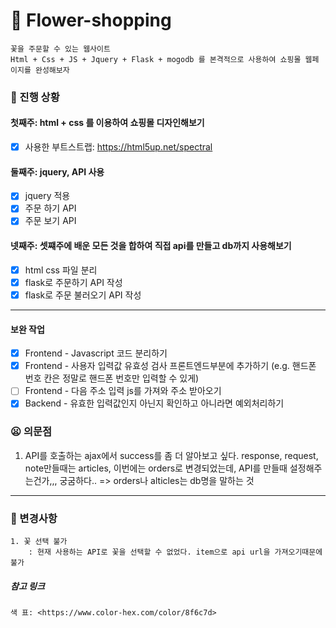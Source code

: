 &#127799; Flower-shopping
=======
~~~
꽃을 주문할 수 있는 웹사이트
Html + Css + JS + Jquery + Flask + mogodb 를 본격적으로 사용하여 쇼핑몰 웹페이지를 완성해보자
~~~

### &#127807; 진행 상황

#### 첫째주: html + css 를 이용하여 쇼핑몰 디자인해보기
- [x] 사용한 부트스트랩: <https://html5up.net/spectral>


#### 둘째주: jquery, API 사용
- [x] jquery 적용
- [x] 주문 하기 API
- [x] 주문 보기 API

#### 넷째주: 셋쨰주에 배운 모든 것을 합하여 직접 api를 만들고 db까지 사용해보기
- [x] html css 파일 분리
- [x] flask로 주문하기 API 작성
- [x] flask로 주문 불러오기 API 작성
***

#### 보완 작업
- [x] Frontend - Javascript 코드 분리하기
- [x] Frontend - 사용자 입력값 유효성 검사 프론트엔드부분에 추가하기 (e.g. 핸드폰 번호 칸은 정말로 핸드폰 번호만 입력할 수 있게)
- [ ] Frontend - 다음 주소 입력 js를 가져와 주소 받아오기
- [x] Backend - 유효한 입력값인지 아닌지 확인하고 아니라면 예외처리하기

### &#128550; 의문점

1. API를 호출하는 ajax에서 success를 좀 더 알아보고 싶다. response, request, note만들때는 articles, 이번에는 orders로 변경되었는데,
API를 만들때 설정해주는건가,,, 궁굼하다..
=> orders나 alticles는 db명을 말하는 것

***

### &#128206; 변경사항
~~~
1. 꽃 선택 불가
	: 현재 사용하는 API로 꽃을 선택할 수 없었다. item으로 api url을 가져오기때문에 불가
~~~

##### 참고 링크
~~~
색 표: <https://www.color-hex.com/color/8f6c7d>
~~~